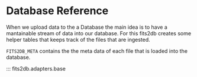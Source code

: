 # Database Reference

When we upload data to the a Database the main idea is to have a mantainable stream of data into our database. For this fits2db creates some helper tables that keeps track of the files that are ingested. 


`FITS2DB_META` contains the the meta data of each file that is loaded into the database.
 
::: fits2db.adapters.base